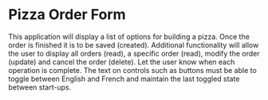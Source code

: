 # Pizza Order Form

This application will display a list of options for building a pizza. Once the order is finished it is to be saved (created). Additional
functionality will allow the user to display all orders (read), a specific order (read), modify the order (update) and cancel the order
(delete). Let the user know when each operation is complete. The text on controls such as buttons must be able to toggle between
English and French and maintain the last toggled state between start-ups.
